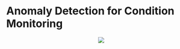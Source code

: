 # Anomaly Detection for Condition Monitoring
<p align="center"><img src="https://d1cnss1t6ao97n.cloudfront.net/mstatic/ea04db5/content/uploads/2014/08/Automated-anomaly-detection.png" /></p>
